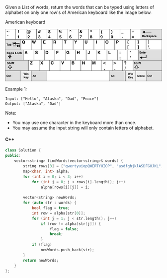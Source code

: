 Given a List of words, return the words that can be typed using letters of alphabet on only one row's of American keyboard like the image below.


American keyboard

![keyboard](images/keyboard.png)


Example 1:

```
Input: ["Hello", "Alaska", "Dad", "Peace"]
Output: ["Alaska", "Dad"]
```

Note:

- You may use one character in the keyboard more than once.
- You may assume the input string will only contain letters of alphabet.

#### C++

```cpp
class Solution {
public:
    vector<string> findWords(vector<string>& words) {
        string rows[3] = {"qwertyuiopQWERTYUIOP", "asdfghjklASDFGHJKL", "zxcvbnmZXCVBNM"};
        map<char, int> alpha;
        for (int i = 0; i < 3; i++)
            for (int j = 0; j < rows[i].length(); j++)
                alpha[rows[i][j]] = i;

        vector<string> newWords;
        for (auto str : words) {
            bool flag = true;
            int row = alpha[str[0]];
            for (int j = 1; j < str.length(); j++)
                if (row != alpha[str[j]]) {
                    flag = false;
                    break;
                }
            if (flag)
                newWords.push_back(str);
        }
        return newWords;
    }
};
```
